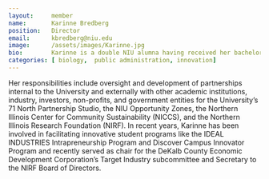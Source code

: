 ```yaml
---
layout:     member
name:       Karinne Bredberg
position:   Director
email:      kbredberg@niu.edu    
image:      /assets/images/Karinne.jpg
bio:        Karinne is a double NIU alumna having received her bachelor’s in biology and her master’s in public administration. As the director of innovation, Karinne promotes strategic university-wide innovation relationships and entrepreneurship for students, staff, and faculty and the commercialization of their efforts.
categories: [ biology,  public administration, innovation]
---
```

 Her responsibilities include oversight and development of partnerships internal to the University and externally with other academic institutions, industry, investors, non-profits, and government entities for the University’s 71 North Partnership Studio, the NIU Opportunity Zones, the Northern Illinois Center for Community Sustainability (NICCS), and the Northern Illinois Research Foundation (NIRF). In recent years, Karinne has been involved in facilitating innovative student programs like the IDEAL INDUSTRIES Intrapreneurship Program and Discover Campus Innovator Program and recently served as chair for the DeKalb County Economic Development Corporation’s Target Industry subcommittee and Secretary to the NIRF Board of Directors.